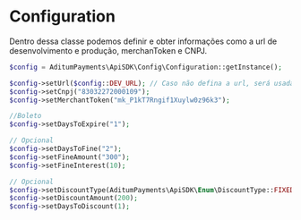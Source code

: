# Configuration

Dentro dessa classe podemos definir e obter informações como a url de desenvolvimento e produção, merchanToken e CNPJ.

```php
$config = AditumPayments\ApiSDK\Config\Configuration::getInstance();

$config->setUrl($config::DEV_URL); // Caso não defina a url, será usada de produção
$config->setCnpj("83032272000109");
$config->setMerchantToken("mk_P1kT7Rngif1Xuylw0z96k3");

//Boleto
$config->setDaysToExpire("1");

// Opcional
$config->setDaysToFine("2"); 
$config->setFineAmount("300"); 
$config->setFineInterest(10); 

// Opcional
$config->setDiscountType(AditumPayments\ApiSDK\Enum\DiscountType::FIXED); 
$config->setDiscountAmount(200);
$config->setDaysToDiscount(1);
```

